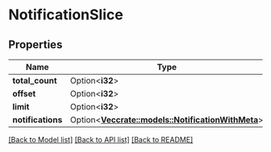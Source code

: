 # NotificationSlice

## Properties

Name | Type | Description | Notes
------------ | ------------- | ------------- | -------------
**total_count** | Option<**i32**> |  | [optional]
**offset** | Option<**i32**> |  | [optional]
**limit** | Option<**i32**> |  | [optional]
**notifications** | Option<[**Vec<crate::models::NotificationWithMeta>**](NotificationWithMeta.md)> |  | [optional]

[[Back to Model list]](../README.md#documentation-for-models) [[Back to API list]](../README.md#documentation-for-api-endpoints) [[Back to README]](../README.md)


